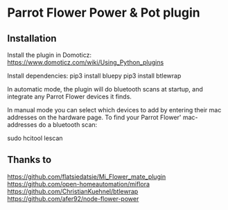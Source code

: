 # Parrot Flower Power & Pot plugin

## Installation
Install the plugin in Domoticz: https://www.domoticz.com/wiki/Using_Python_plugins

Install dependencies:
  pip3 install bluepy
  pip3 install btlewrap

In automatic mode, the plugin will do bluetooth scans at startup, and integrate any Parrot Flower devices it finds. 

In manual mode you can select which devices to add by entering their mac addresses on the hardware page. To find your Parrot Flower' mac-addresses do a bluetooth scan:

  sudo hcitool lescan

## Thanks to

https://github.com/flatsiedatsie/Mi_Flower_mate_plugin
https://github.com/open-homeautomation/miflora
https://github.com/ChristianKuehnel/btlewrap
https://github.com/afer92/node-flower-power
